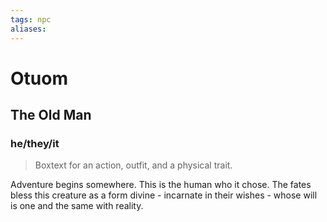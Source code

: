 ```yaml
---
tags: npc
aliases:
---
```

# Otuom
## The Old Man
### he/they/it

> Boxtext for an action, outfit, and a physical trait.

Adventure begins somewhere. This is the human who it chose. The fates bless this creature as a form divine - incarnate in their wishes - whose will is one and the same with reality.